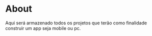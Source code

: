 # About
Aqui será armazenado todos os projetos que terão como finalidade construir um app seja mobile ou pc.
